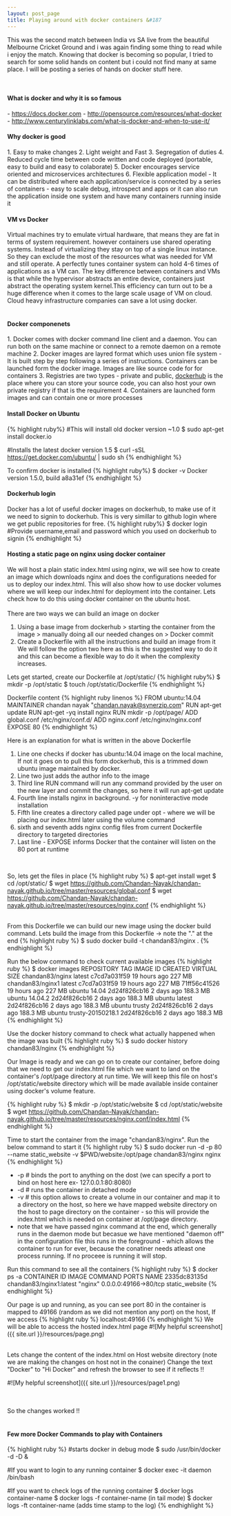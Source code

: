 ```yaml
---
layout: post_page
title: Playing around with docker containers &#187
---
```


<p>
This was the second match between India vs SA live from the beautiful Melbourne Cricket Ground and i was again finding some thing to read while i enjoy the match. Knowing that docker is becoming so popular, I tried to search for some solid hands on content but i could not find many at same place. I will be posting a series of hands on docker stuff here.
</p>
<BR>
<h4>What is docker and why it is so famous</h4>
- <a href="https://www.docker.com/whatisdocker/#copy1">https://docs.docker.com</a>
- <a href="http://opensource.com/resources/what-docker">http://opensource.com/resources/what-docker</a>
- <a href="http://www.centurylinklabs.com/what-is-docker-and-when-to-use-it/">http://www.centurylinklabs.com/what-is-docker-and-when-to-use-it/</a>
<BR>
<h4>Why docker is good</h4>
1. Easy to make changes
2. Light weight and Fast
3. Segregation of duties
4. Reduced cycle time between code written and code deployed (portable, easy to build and easy to colaborate)
5. Docker encourages service oriented and microservices architectures
6. Flexible application model - It can be distributed where each application/service is connected by a series of containers - easy to scale debug, introspect and apps or it can also run the application inside one system and have many containers running inside it
<BR>
<h4>VM vs Docker</h4>
Virtual machines try to emulate virtual hardware, that means they are fat in terms of system requirement. however containers use shared operating systems. Instead of virtualizing they stay on top of a single linux instance. So they can exclude the most of the resources what was needed for VM and still operate. A perfectly tunes container system can hold 4-6 times of applications as a VM can. The key difference between containers and VMs is that while the hypervisor abstracts an entire device, containers just abstract the operating system kernel.This efficiency can turn out to be a huge difference when it comes to the large scale usage of VM on cloud. Cloud heavy infrastructure companies can save a lot using docker.
<BR>
<BR>
<h4>Docker componenets</h4>
1. Docker comes with docker command line client and a daemon. You can run both on the same machine or connect to a remote daemon on a remote machine
2. Docker images are layred format which uses union file system - It is built step by step following a series of instructions. Containers can be launched form the docker image. Images are like source code for for containers
3. Registries are two types - private and public, <a href="https://hub.docker.com/">dockerhub</a> is the place where you can store your source code, you can also host your own private registry if that is the requirement
4. Containers are launched form images and can contain one or more processes
<BR>
<h4>Install Docker on Ubuntu</h4>
{% highlight ruby%}
#This will install old docker version ~1.0
$ sudo apt-get install docker.io

#Installs the latest docker version 1.5
$ curl -sSL https://get.docker.com/ubuntu/ | sudo sh
{% endhighlight %}

To confirm docker is installed
{% highlight ruby%}
$ docker -v
Docker version 1.5.0, build a8a31ef
{% endhighlight %}
<BR>
<h4>Dockerhub login</h4>
Docker has a lot of useful docker images on dockerhub, to make use of it we need to signin to dockerhub. This is very simillar to github login where we get public repositories for free.
{% highlight ruby%}
$ docker login
#Provide username,email and password which you used on dockerhub to signin
{% endhighlight %}
<BR>
<h4>Hosting a static page on nginx using docker container</h4>
We will host a plain static index.html using nginx, we will see how to create an image which downloads nginx and does the configurations needed for us to deploy our index.html. This will also show how to use docker volumes where we will keep our index.html for deployment into the container. Lets check how to do this using docker container on the ubuntu host.
<BR><BR>
There are two ways we can build an image on docker

1. Using a base image from dockerhub > starting the container from the image > manually doing all our needed changes on > Docker commit
2. Create a Dockerfile with all the instructions and build an image from it
We will follow the option two here as this is the suggested way to do it and this can become a flexible way to do it when the complexity increases. 

Lets get started, create our Dockerfile at /opt/static/
{% highlight ruby%}
$ mkdir -p /opt/static
$ touch /opt/static/Dockerfile
{% endhighlight %}

Dockerfile content
{% highlight ruby linenos %}
FROM ubuntu:14.04
MAINTAINER chandan nayak "chandan.nayak@synerzip.com"
RUN apt-get update
RUN apt-get -yq install nginx
RUN mkdir -p /opt/page/
ADD global.conf /etc/nginx/conf.d/
ADD nginx.conf /etc/nginx/nginx.conf
EXPOSE 80
{% endhighlight %}

Here is an explanation for what is written in the above Dockerfile

1. Line one checks if docker has ubuntu:14.04 image on the local machine, If not it goes on to pull this form dockerhub, this is a trimmed down ubuntu image maintained by docker.
2. Line two just adds the author info to the image
3. Third line RUN command will run any command provided by the user on the new layer and commit the changes, so here it will run apt-get update
4. Fourth line installs nginx in background. -y for noninteractive mode installation
5. Fifth line creates a directory called page under opt - where we will be placing our index.html later using the volume command
6. sixth and seventh adds nginx config files from current Dockerfile directory to targeted directories
7. Last line - EXPOSE informs Docker that the container will listen on the 80 port at runtime
<BR>

So, lets get the files in place
{% highlight ruby %}
$ apt-get install wget
$ cd /opt/static/
$ wget https://github.com/Chandan-Nayak/chandan-nayak.github.io/tree/master/resources/global.conf
$ wget https://github.com/Chandan-Nayak/chandan-nayak.github.io/tree/master/resources/nginx.conf
{% endhighlight %}

<BR>
From this Dockerfile we can build our new image using the docker build command. Lets build the image from this Dockerfile -> note the "." at the end
{% highlight ruby %}
$ sudo docker build -t chandan83/nginx .
{% endhighlight %}

Run the below command to check current available images
{% highlight ruby %}
$ docker images
REPOSITORY          TAG                 IMAGE ID            CREATED             VIRTUAL SIZE
chandan83/nginx     latest              c7cd7a031f59        19 hours ago        227 MB
chandan83/nginx1    latest              c7cd7a031f59        19 hours ago        227 MB
<none>              <none>              71ff56c41526        19 hours ago        227 MB
ubuntu              14.04               2d24f826cb16        2 days ago          188.3 MB
ubuntu              14.04.2             2d24f826cb16        2 days ago          188.3 MB
ubuntu              latest              2d24f826cb16        2 days ago          188.3 MB
ubuntu              trusty              2d24f826cb16        2 days ago          188.3 MB
ubuntu              trusty-20150218.1   2d24f826cb16        2 days ago          188.3 MB
{% endhighlight %}

Use the docker history command to check what actually happened when the image was built
{% highlight ruby %}
$ sudo docker history chandan83/nginx
{% endhighlight %}

Our Image is ready and we can go on to create our container, before doing that we need to get our index.html file which we want to land on the container's /opt/page directory at run time. We will keep this file on host's /opt/static/website directory which will be made available inside container using docker's volume feature.

{% highlight ruby %}
$ mkdir -p /opt/static/website
$ cd /opt/static/website
$ wget https://github.com/Chandan-Nayak/chandan-nayak.github.io/tree/master/resources/nginx.conf/index.html
{% endhighlight %}

Time to start the container from the image "chandan83/nginx". Run the below command to start it
{% highlight ruby %}
$ sudo docker run -d -p 80 --name static_website -v $PWD/website:/opt/page chandan83/nginx nginx
{% endhighlight %}

- -p # binds the port to anything on the dost (we can specify a port to bind on host here ex- 127.0.0.1:80:8080)
- -d # runs the container in detached mode
- -v # this option allows to create a volume in our container and map it to a directory on the host, so here we have mapped website directory on the host to page directory on the container - so this will provide the index.html which is needed on container at /opt/page directory.
- note that we have passed nginx command at the end, which generally runs in the daemon mode but becasue we have mentioned "daemon off" in the configuration file this runs in the foreground - which allows the container to run for ever, because the conatiner needs atleast one process running. If no proceee is running it will stop.

Run this command to see all the containers
{% highlight ruby %}
$ docker ps -a
CONTAINER ID     IMAGE                     COMMAND    PORTS                   NAME
2335dc83135d     chandan83/nginx1:latest   "nginx"    0.0.0.0:49166->80/tcp   static_website
{% endhighlight %}

Our page is up and running, as you can see port 80 in the container is mapped to 49166 (random as we did not mention any port) on the host, If we access
{% highlight ruby %}
localhost:49166
{% endhighlight %}
We will be able to access the hosted index.html page
#![My helpful screenshot]({{ site.url }}/resources/page.png)
<BR><BR>

Lets change the content of the index.html on Host website directory (note we are making the changes on host not in the conainer)
Change the text "Docker" to "Hi Docker" and refresh the browser to see if it reflects !!

#![My helpful screenshot]({{ site.url }}/resources/page1.png)

<BR><BR>
So the changes worked !!
<BR><BR>
   
<h4>Few more Docker Commands to play with Containers</h4>
{% highlight ruby %}
#starts docker in debug mode
$ sudo /usr/bin/docker -d -D &

#If you want to login to any running container
$ docker exec -it daemon /bin/bash

#If you want to check logs of the running container
$ docker logs container-name
$ docker logs -f container-name (in tail mode)
$ docker logs -ft container-name (adds time stamp to the log)
{% endhighlight %}